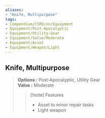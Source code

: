 ```yaml
---
aliases:
- "Knife, Multipurpose"
tags:
- Compendium/CSRD/en/Equipment
- Equipment/Post-Apocalyptic
- Equipment/Utility-Gear
- Equipment/Value/Moderate
- Equipment/Asset
- Equipment/Weapon/Light
---
```


  
## Knife, Multipurpose  
  
>  
> **Options :** Post-Apocalyptic, Utility Gear  
> **Value :** Moderate  
>>[!note] Features  
>> - Asset to minor repair tasks  
>> - Light weapon
